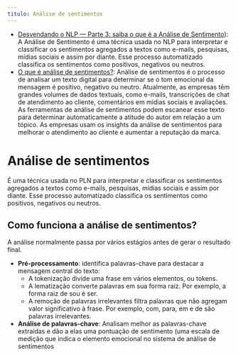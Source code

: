 ```yaml
---
titulo: Análise de sentimentos
---
```

- [Desvendando o NLP — Parte 3: saiba o que é a Análise de Sentimento](https://medium.com/dialograma/desvendando-o-nlp-parte-3-saiba-o-que-%C3%A9-a-an%C3%A1lise-de-sentimento-3e1ba8776222)): A Análise de Sentimento é uma técnica usada no NLP para interpretar e classificar os sentimentos agregados a textos como e-mails, pesquisas, mídias sociais e assim por diante. Esse processo automatizado classifica os sentimentos como positivos, negativos ou neutros.
- [O que é análise de sentimentos?](https://aws.amazon.com/pt/what-is/sentiment-analysis/): Análise de sentimentos é o processo de analisar um texto digital para determinar se o tom emocional da mensagem é positivo, negativo ou neutro. Atualmente, as empresas têm grandes volumes de dados textuais, como e-mails, transcrições de chat de atendimento ao cliente, comentários em mídias sociais e avaliações. As ferramentas de análise de sentimentos podem escanear esse texto para determinar automaticamente a atitude do autor em relação a um tópico. As empresas usam os insights da análise de sentimentos para melhorar o atendimento ao cliente e aumentar a reputação da marca.

# Análise de sentimentos

É uma técnica usada no PLN para interpretar e classificar os sentimentos agregados a textos como e-mails, pesquisas, mídias sociais e assim por diante. Esse processo automatizado classifica os sentimentos como positivos, negativos ou neutros.

## Como funciona a análise de sentimentos?

A análise normalmente passa por vários estágios antes de gerar o resultado final.

- **Pré-processamento**: identifica palavras-chave para destacar a mensagem central do texto:
  - A tokenização divide uma frase em vários elementos, ou tokens.
  - A lematização converte palavras em sua forma raiz. Por exemplo, a forma raiz de sou é ser.
  - A remoção de palavras irrelevantes filtra palavras que não agregam valor significativo à frase. Por exemplo, com, para, em e de são palavras irrelevantes.
- **Análise de palavras-chave**: Analisam melhor as palavras-chave extraídas e dão a elas uma pontuação de sentimento (uma escala de medição que indica o elemento emocional no sistema de análise de sentimentos
